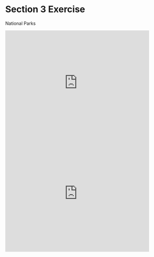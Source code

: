 # Section 3 Exercise
National Parks

<iframe width="90%" height="350" frameborder="0" scrolling="no" src="https://brigid-shaw.github.io/leaflet-map-simple/"></iframe>
 
 
 
<iframe width="90%" height="350" frameborder="0" scrolling="no" src="https://brigid-shaw.github.io/highcharts-scatter-csv/"></iframe>
